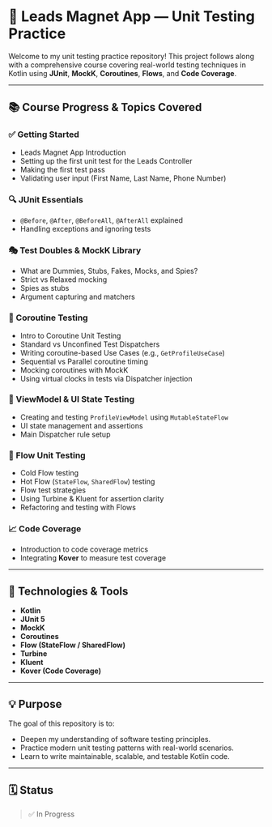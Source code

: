 # 🧪 Leads Magnet App — Unit Testing Practice

Welcome to my unit testing practice repository! This project follows along with a comprehensive course covering real-world testing techniques in Kotlin using **JUnit**, **MockK**, **Coroutines**, **Flows**, and **Code Coverage**.

---

## 📚 Course Progress & Topics Covered

### ✅ Getting Started
- Leads Magnet App Introduction
- Setting up the first unit test for the Leads Controller
- Making the first test pass
- Validating user input (First Name, Last Name, Phone Number)

### 🔍 JUnit Essentials
- `@Before`, `@After`, `@BeforeAll`, `@AfterAll` explained
- Handling exceptions and ignoring tests

### 🎭 Test Doubles & MockK Library
- What are Dummies, Stubs, Fakes, Mocks, and Spies?
- Strict vs Relaxed mocking
- Spies as stubs
- Argument capturing and matchers

### 🔄 Coroutine Testing
- Intro to Coroutine Unit Testing
- Standard vs Unconfined Test Dispatchers
- Writing coroutine-based Use Cases (e.g., `GetProfileUseCase`)
- Sequential vs Parallel coroutine timing
- Mocking coroutines with MockK
- Using virtual clocks in tests via Dispatcher injection

### 🧠 ViewModel & UI State Testing
- Creating and testing `ProfileViewModel` using `MutableStateFlow`
- UI state management and assertions
- Main Dispatcher rule setup

### 🌊 Flow Unit Testing
- Cold Flow testing
- Hot Flow (`StateFlow`, `SharedFlow`) testing
- Flow test strategies
- Using Turbine & Kluent for assertion clarity
- Refactoring and testing with Flows

### 📈 Code Coverage
- Introduction to code coverage metrics
- Integrating **Kover** to measure test coverage

---

## 🚀 Technologies & Tools

- **Kotlin**
- **JUnit 5**
- **MockK**
- **Coroutines**
- **Flow (StateFlow / SharedFlow)**
- **Turbine**
- **Kluent**
- **Kover (Code Coverage)**

---

## 💡 Purpose

The goal of this repository is to:
- Deepen my understanding of software testing principles.
- Practice modern unit testing patterns with real-world scenarios.
- Learn to write maintainable, scalable, and testable Kotlin code.

---

## 🗓️ Status

> ✅ In Progress 
